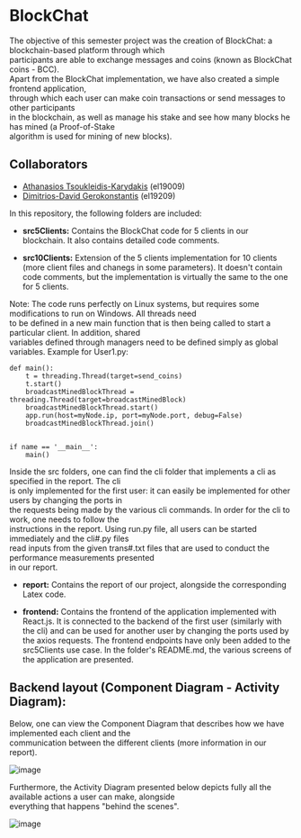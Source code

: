 # BlockChat
The objective of this semester project was the creation of BlockChat: a blockchain-based platform through which  
participants are able to exchange messages and coins (known as BlockChat coins - BCC).  
Apart from the BlockChat implementation, we have also created a simple frontend application,  
through which each user can make coin transactions or send messages to other participants   
in the blockchain, as well as manage his stake and see how many blocks he has mined (a Proof-of-Stake  
algorithm is used for mining of new blocks).  

## Collaborators  
- [Athanasios Tsoukleidis-Karydakis](https://github.com/ThanosTsoukleidis-Karydakis)  (el19009)
- [Dimitrios-David Gerokonstantis](https://github.com/DimitrisDavidGerokonstantis)  (el19209)

In this repository, the following folders are included:  

- **src5Clients:** Contains the BlockChat code for 5 clients in our blockchain. It also contains detailed code comments.  

- **src10Clients:** Extension of the 5 clients implementation for 10 clients (more client files and chanegs in some parameters).
It doesn't contain code comments, but the implementation is virtually the same to the one for 5 clients.  

Note: The code runs perfectly on Linux systems, but requires some modifications to run on Windows. All threads need  
to be defined in a new main function that is then being called to start a particular client. In addition, shared  
variables defined through managers need to be defined simply as global variables. 
Example for User1.py: 

```
def main():
    t = threading.Thread(target=send_coins)
    t.start()
    broadcastMinedBlockThread = threading.Thread(target=broadcastMinedBlock)
    broadcastMinedBlockThread.start()
    app.run(host=myNode.ip, port=myNode.port, debug=False)
    broadcastMinedBlockThread.join()


if name == '__main__':
    main()
```

Inside the src folders, one can find the cli folder that implements a cli as specified in the report. The cli  
is only implemented for the first user: it can easily be implemented for other users by changing the ports in  
the requests being made by the various cli commands. In order for the cli to work, one needs to follow the  
instructions in the report. Using run.py file, all users can be started immediately and the cli#.py files  
read inputs from the given trans#.txt files that are used to conduct the performance measurements presented  
in our report.  


- **report:** Contains the report of our project, alongside the corresponding Latex code.

- **frontend:** Contains the frontend of the application implemented with React.js. It is connected to the backend
of the first user (similarly with the cli) and can be used for another user by changing the ports used by the axios
requests. The frontend endpoints have only been added to the src5Clients use case. In the folder's README.md, the
various screens of the application are presented.     

## Backend layout (Component Diagram - Activity Diagram):  
Below, one can view the Component Diagram that describes how we have implemented each client and the  
communication between the different clients (more information in our report).  

![image](https://github.com/ThanosTsoukleidis-Karydakis/BlockChat/assets/106911775/9378fba9-34ec-4937-949a-79cbbfb4226c)  

Furthermore, the Activity Diagram presented below depicts fully all the available actions a user can make, alongside  
everything that happens "behind the scenes".  

![image](https://github.com/ThanosTsoukleidis-Karydakis/BlockChat/assets/106911775/e1d12cc9-c631-4f2a-9a14-d7ff493bf172)
